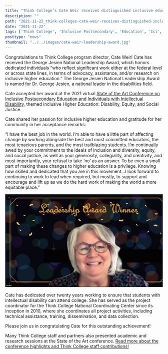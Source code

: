 ```yaml
---
title: "Think College’s Cate Weir receives distinguished inclusive education award"
description: ""
path: "2021-11-22_think-colleges-cate-weir-receives-distinguished-inclusive-education-award.md"
date: "2021-11-22"
tags: ['Think College', 'Inclusive Postsecondary', 'Education', 'Ici', 'Community Inclusion']
posttype: "news"
thumbnail: "../../images/cate-weir-leadership-award.jpg"
---
```


Congratulations to Think College program director, Cate Weir! Cate has received the George Jesien National Leadership Award, which honors dedicated individuals “who reflect significant work either at the federal level or across state lines, in terms of advocacy, assistance, and/or research on inclusive higher education.” The George Jesien National Leadership Award is named for Dr. George Jesien, a national leader in the disabilities field.

Cate accepted her award at the 2021 virtual [State of the Art Conference on Inclusive Postsecondary Education and Individuals with Intellectual Disability](https://www.sotaconference.com/), themed Inclusive Higher Education: Disability, Equity, and Social Justice.

Cate shared her passion for inclusive higher education and gratitude for her community in her acceptance remarks:

“I have the best job in the world. I’m able to have a little part of affecting change by working alongside the best and most committed educators, the most tenacious parents, and the most trailblazing students. I’m continually awed by your commitment to the ideals of inclusion and diversity, equity, and social justice, as well as your generosity, collegiality, and creativity, and most importantly, your refusal to take ‘no’ as an answer. To be even a small part of making these changes to higher education is a privilege. Knowing how skilled and dedicated that you are in this movement…I look forward to continuing to work to lead when required, but mostly, to support and encourage and lift up as we do the hard work of making the world a more equitable place.”

![Cate Weir](../../images/cate-weir-leadership-award.jpg "Cate Weir receiving the award.")


Cate has dedicated over twenty years working to ensure that students with intellectual disability can attend college. She has served as the project coordinator for the Think College National Coordinating Center since its inception in 2010, where she coordinates all project activities, including technical assistance, training, dissemination, and data collection.

Please join us in congratulating Cate for this outstanding achievement!

Many Think College staff and partners also presented academic and research sessions at the State of the Art conference. [Read more about the conference highlights and Think College staff contributions!](https://thinkcollege.net/think-college-news/another-successful-year-at-state-of-the-art%C2%A0)